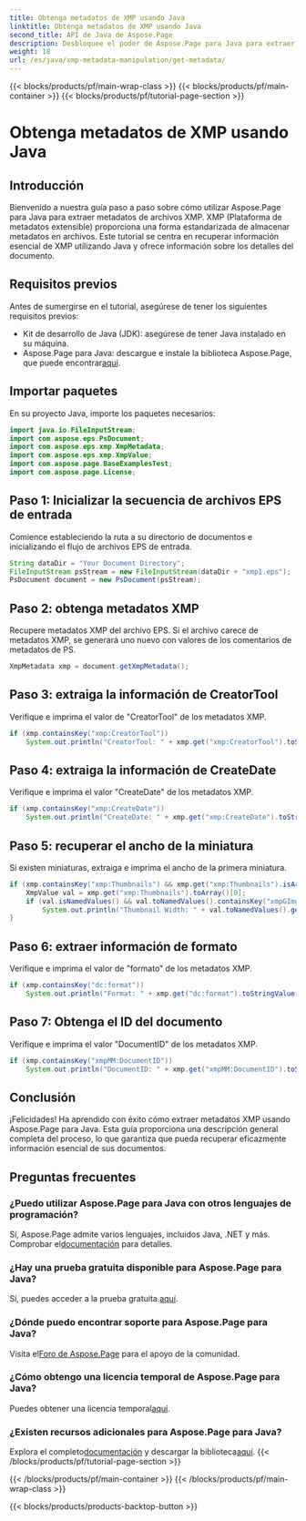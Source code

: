 ```yaml
---
title: Obtenga metadatos de XMP usando Java
linktitle: Obtenga metadatos de XMP usando Java
second_title: API de Java de Aspose.Page
description: Desbloquee el poder de Aspose.Page para Java para extraer metadatos XMP sin esfuerzo. ¡Mejore el análisis de documentos con nuestra guía paso a paso!
weight: 18
url: /es/java/xmp-metadata-manipulation/get-metadata/
---
```


{{< blocks/products/pf/main-wrap-class >}}
{{< blocks/products/pf/main-container >}}
{{< blocks/products/pf/tutorial-page-section >}}

# Obtenga metadatos de XMP usando Java

## Introducción
Bienvenido a nuestra guía paso a paso sobre cómo utilizar Aspose.Page para Java para extraer metadatos de archivos XMP. XMP (Plataforma de metadatos extensible) proporciona una forma estandarizada de almacenar metadatos en archivos. Este tutorial se centra en recuperar información esencial de XMP utilizando Java y ofrece información sobre los detalles del documento.
## Requisitos previos
Antes de sumergirse en el tutorial, asegúrese de tener los siguientes requisitos previos:
- Kit de desarrollo de Java (JDK): asegúrese de tener Java instalado en su máquina.
-  Aspose.Page para Java: descargue e instale la biblioteca Aspose.Page, que puede encontrar[aquí](https://releases.aspose.com/page/java/).
## Importar paquetes
En su proyecto Java, importe los paquetes necesarios:
```java
import java.io.FileInputStream;
import com.aspose.eps.PsDocument;
import com.aspose.eps.xmp.XmpMetadata;
import com.aspose.eps.xmp.XmpValue;
import com.aspose.page.BaseExamplesTest;
import com.aspose.page.License;
```
## Paso 1: Inicializar la secuencia de archivos EPS de entrada
Comience estableciendo la ruta a su directorio de documentos e inicializando el flujo de archivos EPS de entrada.
```java
String dataDir = "Your Document Directory";
FileInputStream psStream = new FileInputStream(dataDir + "xmp1.eps");
PsDocument document = new PsDocument(psStream);
```
## Paso 2: obtenga metadatos XMP
Recupere metadatos XMP del archivo EPS. Si el archivo carece de metadatos XMP, se generará uno nuevo con valores de los comentarios de metadatos de PS.
```java
XmpMetadata xmp = document.getXmpMetadata();
```
## Paso 3: extraiga la información de CreatorTool
Verifique e imprima el valor de "CreatorTool" de los metadatos XMP.
```java
if (xmp.containsKey("xmp:CreatorTool"))
    System.out.println("CreatorTool: " + xmp.get("xmp:CreatorTool").toStringValue());
```
## Paso 4: extraiga la información de CreateDate
Verifique e imprima el valor "CreateDate" de los metadatos XMP.
```java
if (xmp.containsKey("xmp:CreateDate"))
    System.out.println("CreateDate: " + xmp.get("xmp:CreateDate").toStringValue());
```
## Paso 5: recuperar el ancho de la miniatura
Si existen miniaturas, extraiga e imprima el ancho de la primera miniatura.
```java
if (xmp.containsKey("xmp:Thumbnails") && xmp.get("xmp:Thumbnails").isArray()) {
    XmpValue val = xmp.get("xmp:Thumbnails").toArray()[0];
    if (val.isNamedValues() && val.toNamedValues().containsKey("xmpGImg:width"))
        System.out.println("Thumbnail Width: " + val.toNamedValues().get("xmpGImg:width").toInteger());
}
```
## Paso 6: extraer información de formato
Verifique e imprima el valor de "formato" de los metadatos XMP.
```java
if (xmp.containsKey("dc:format"))
    System.out.println("Format: " + xmp.get("dc:format").toStringValue());
```
## Paso 7: Obtenga el ID del documento
Verifique e imprima el valor "DocumentID" de los metadatos XMP.
```java
if (xmp.containsKey("xmpMM:DocumentID"))
    System.out.println("DocumentID: " + xmp.get("xmpMM:DocumentID").toStringValue());
```
## Conclusión
¡Felicidades! Ha aprendido con éxito cómo extraer metadatos XMP usando Aspose.Page para Java. Esta guía proporciona una descripción general completa del proceso, lo que garantiza que pueda recuperar eficazmente información esencial de sus documentos.
## Preguntas frecuentes
### ¿Puedo utilizar Aspose.Page para Java con otros lenguajes de programación?
 Sí, Aspose.Page admite varios lenguajes, incluidos Java, .NET y más. Comprobar el[documentación](https://reference.aspose.com/page/java/) para detalles.
### ¿Hay una prueba gratuita disponible para Aspose.Page para Java?
 Sí, puedes acceder a la prueba gratuita.[aquí](https://releases.aspose.com/).
### ¿Dónde puedo encontrar soporte para Aspose.Page para Java?
 Visita el[Foro de Aspose.Page](https://forum.aspose.com/c/page/39) para el apoyo de la comunidad.
### ¿Cómo obtengo una licencia temporal de Aspose.Page para Java?
 Puedes obtener una licencia temporal[aquí](https://purchase.aspose.com/temporary-license/).
### ¿Existen recursos adicionales para Aspose.Page para Java?
 Explora el completo[documentación](https://reference.aspose.com/page/java/) y descargar la biblioteca[aquí](https://releases.aspose.com/page/java/).
{{< /blocks/products/pf/tutorial-page-section >}}

{{< /blocks/products/pf/main-container >}}
{{< /blocks/products/pf/main-wrap-class >}}

{{< blocks/products/products-backtop-button >}}
